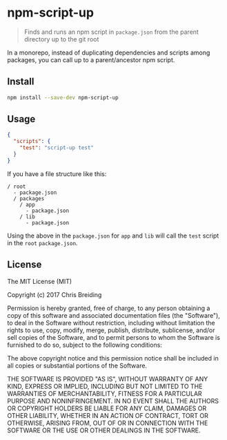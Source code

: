 # npm-script-up

> Finds and runs an npm script in `package.json` from the parent directory up to the git root

In a monorepo, instead of duplicating dependencies and scripts among packages, you can call up to a parent/ancestor npm script.

## Install

```sh
npm install --save-dev npm-script-up
```

## Usage

```json
{
  "scripts": {
    "test": "script-up test"
  }
}
```

If you have a file structure like this:

```
/ root
  - package.json
  / packages
    / app
      - package.json
    / lib
      - package.json
```

Using the above in the `package.json` for `app` and `lib` will call the `test` script in the `root` `package.json`.

## License

The MIT License (MIT)

Copyright (c) 2017 Chris Breiding

Permission is hereby granted, free of charge, to any person obtaining a copy of this software and associated documentation files (the "Software"), to deal in the Software without restriction, including without limitation the rights to use, copy, modify, merge, publish, distribute, sublicense, and/or sell copies of the Software, and to permit persons to whom the Software is furnished to do so, subject to the following conditions:

The above copyright notice and this permission notice shall be included in all copies or substantial portions of the Software.

THE SOFTWARE IS PROVIDED "AS IS", WITHOUT WARRANTY OF ANY KIND, EXPRESS OR IMPLIED, INCLUDING BUT NOT LIMITED TO THE WARRANTIES OF MERCHANTABILITY, FITNESS FOR A PARTICULAR PURPOSE AND NONINFRINGEMENT. IN NO EVENT SHALL THE AUTHORS OR COPYRIGHT HOLDERS BE LIABLE FOR ANY CLAIM, DAMAGES OR OTHER LIABILITY, WHETHER IN AN ACTION OF CONTRACT, TORT OR OTHERWISE, ARISING FROM, OUT OF OR IN CONNECTION WITH THE SOFTWARE OR THE USE OR OTHER DEALINGS IN THE SOFTWARE.